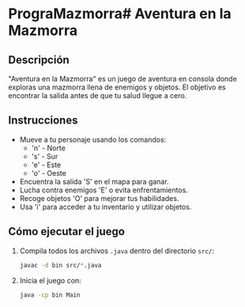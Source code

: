 # PrograMazmorra# Aventura en la Mazmorra

## Descripción

"Aventura en la Mazmorra" es un juego de aventura en consola donde exploras una mazmorra llena de enemigos y objetos. El objetivo es encontrar la salida antes de que tu salud llegue a cero.

## Instrucciones

- Mueve a tu personaje usando los comandos:
  - 'n' - Norte
  - 's' - Sur
  - 'e' - Este
  - 'o' - Oeste
- Encuentra la salida 'S' en el mapa para ganar.
- Lucha contra enemigos 'E' o evita enfrentamientos.
- Recoge objetos 'O' para mejorar tus habilidades.
- Usa 'i' para acceder a tu inventario y utilizar objetos.

## Cómo ejecutar el juego

1. Compila todos los archivos `.java` dentro del directorio `src/`:

   ```bash
   javac -d bin src/*.java
   
2. Inicia el juego con:
    
   ```bash
   java -cp bin Main
